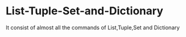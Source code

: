 # List-Tuple-Set-and-Dictionary
It consist of almost all the  commands of List,Tuple,Set and Dictionary
